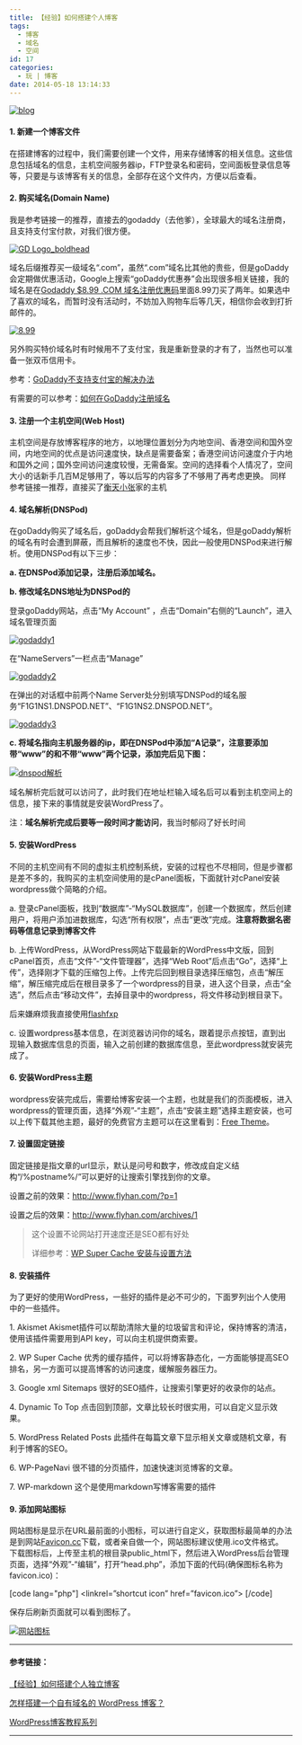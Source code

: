 ```yaml
---
title: 【经验】如何搭建个人博客
tags:
  - 博客
  - 域名
  - 空间
id: 17
categories:
  - 玩 | 博客
date: 2014-05-18 13:14:33
---
```


[![blog](http://www.flyhan.com/wp-content/uploads/2014/05/blog.jpg)](http://www.flyhan.com/wp-content/uploads/2014/05/blog.jpg)

<!-- more -->

#### 1\. 新建一个博客文件

在搭建博客的过程中，我们需要创建一个文件，用来存储博客的相关信息。这些信息包括域名的信息，主机空间服务器ip，FTP登录名和密码，空间面板登录信息等等，只要是与该博客有关的信息，全部存在这个文件内，方便以后查看。

#### 2\. 购买域名(Domain Name)

我是参考链接一的推荐，直接去的godaddy（去他爹），全球最大的域名注册商，且支持支付宝付款，对我们很方便。

[![GD Logo_boldhead](http://www.flyhan.com/wp-content/uploads/2014/05/GD-Logo_boldhead.jpg)](http://www.godaddy.com/)

域名后缀推荐买一级域名“.com”，虽然“.com”域名比其他的贵些，但是goDaddy会定期做优惠活动，Google上搜索“goDaddy优惠券”会出现很多相关链接，我的域名是在[Godaddy $8.99 .COM 域名注册优惠码](http://www.chinacmu.com/)里面8.99刀买了两年。如果选中了喜欢的域名，而暂时没有活动时，不妨加入购物车后等几天，相信你会收到打折邮件的。

[![8.99](http://www.flyhan.com/wp-content/uploads/2014/05/8.99.png)](http://www.chinacmu.com/)

另外购买特价域名时有时候用不了支付宝，我是重新登录的才有了，当然也可以准备一张双币信用卡。

参考：[GoDaddy不支持支付宝的解决办法](http://www.dute.me/godaddy-alipay.html)

有需要的可以参考：[如何在GoDaddy注册域名](http://godaddy.idcspy.com/domain-regist)

#### 3\. 注册一个主机空间(Web Host)

主机空间是存放博客程序的地方，以地理位置划分为内地空间、香港空间和国外空间，内地空间的优点是访问速度快，缺点是需要备案；香港空间访问速度介于内地和国外之间；国外空间访问速度较慢，无需备案。空间的选择看个人情况了，空间大小的话新手几百M足够用了，等以后写的内容多了不够用了再考虑更换。 同样参考链接一推荐，直接买了[衡天小张](http://www.hengtian.cc/)家的主机

#### 4\. 域名解析(DNSPod)

在goDaddy购买了域名后，goDaddy会帮我们解析这个域名，但是goDaddy解析的域名有时会遭到屏蔽，而且解析的速度也不快，因此一般使用DNSPod来进行解析。使用DNSPod有以下三步：

**a. 在DNSPod添加记录，注册后添加域名。**

**b. 修改域名DNS地址为DNSPod的**

登录goDaddy网站，点击“My Account” ，点击“Domain”右侧的“Launch”，进入域名管理页面

[![godaddy1](http://www.flyhan.com/wp-content/uploads/2014/05/godaddy1.png)](http://www.flyhan.com/wp-content/uploads/2014/05/godaddy1.png)

在“NameServers”一栏点击“Manage”

[![godaddy2](http://www.flyhan.com/wp-content/uploads/2014/05/godaddy2.png)](http://www.flyhan.com/wp-content/uploads/2014/05/godaddy3.png)

在弹出的对话框中前两个Name Server处分别填写DNSPod的域名服务“F1G1NS1.DNSPOD.NET”、“F1G1NS2.DNSPOD.NET”。

[![godaddy3](http://www.flyhan.com/wp-content/uploads/2014/05/godaddy3.png)](http://www.flyhan.com/wp-content/uploads/2014/05/godaddy3.png)

**c. 将域名指向主机服务器的ip，即在DNSPod中添加“A记录”，注意要添加带“www”的和不带“www”两个记录，添加完后见下图：**

[![dnspod解析](http://www.flyhan.com/wp-content/uploads/2014/05/dnspod解析.jpg)](http://www.flyhan.com/wp-content/uploads/2014/05/dnspod解析.jpg)

域名解析完后就可以访问了，此时我们在地址栏输入域名后可以看到主机空间上的信息，接下来的事情就是安装WordPress了。

注：**域名解析完成后要等一段时间才能访问**，我当时郁闷了好长时间

#### 5\. 安装WordPress

不同的主机空间有不同的虚拟主机控制系统，安装的过程也不尽相同，但是步骤都是差不多的，我购买的主机空间使用的是cPanel面板，下面就针对cPanel安装wordpress做个简略的介绍。

a. 登录cPanel面板，找到“数据库”-“MySQL数据库”，创建一个数据库，然后创建用户，将用户添加进数据库，勾选“所有权限”，点击“更改”完成。**注意将数据名密码等信息记录到博客文件**

b. 上传WordPress，从WordPress网站下载最新的WordPress中文版，回到cPanel首页，点击“文件”-“文件管理器”，选择“Web Root”后点击“Go”，选择“上传”，选择刚才下载的压缩包上传。上传完后回到根目录选择压缩包，点击“解压缩”，解压缩完成后在根目录多了一个wordpress的目录，进入这个目录，点击“全选”，然后点击“移动文件”，去掉目录中的wordpress，将文件移动到根目录下。

后来嫌麻烦我直接使用[flashfxp](http://xiazai.zol.com.cn/detail/14/133429.shtml)

c. 设置wordpress基本信息，在浏览器访问你的域名，跟着提示点按钮，直到出现输入数据库信息的页面，输入之前创建的数据库信息，至此wordpress就安装完成了。

#### 6\. 安装WordPress主题

wordpress安装完成后，需要给博客安装一个主题，也就是我们的页面模板，进入wordpress的管理页面，选择“外观”-“主题”，点击“安装主题”选择主题安装，也可以上传下载其他主题，最好的免费官方主题可以在这里看到：[Free Theme](http://wordpress.org/themes/)。

#### 7\. 设置固定链接

固定链接是指文章的url显示，默认是问号和数字，修改成自定义结构“/%postname%/”可以更好的让搜索引擎找到你的文章。

设置之前的效果：http://www.flyhan.com/?p=1

设置之后的效果：http://www.flyhan.com/archives/1
> 这个设置不论网站打开速度还是SEO都有好处> 
> 
> 详细参考：[WP Super Cache 安装与设置方法](http://bigc.at/wp-super-cache.orz)

#### 8\. 安装插件

为了更好的使用WordPress，一些好的插件是必不可少的，下面罗列出个人使用中的一些插件。

1\. Akismet Akismet插件可以帮助清除大量的垃圾留言和评论，保持博客的清洁，使用该插件需要用到API key，可以向主机提供商索要。

2\. WP Super Cache 优秀的缓存插件，可以将博客静态化，一方面能够提高SEO排名，另一方面可以提高博客的访问速度，缓解服务器压力。

3\. Google xml Sitemaps 很好的SEO插件，让搜索引擎更好的收录你的站点。

4\. Dynamic To Top 点击回到顶部，文章比较长时很实用，可以自定义显示效果。

5\. WordPress Related Posts 此插件在每篇文章下显示相关文章或随机文章，有利于博客的SEO。

6\. WP-PageNavi 很不错的分页插件，加速快速浏览博客的文章。

7\. WP-markdown 这个是使用markdown写博客需要的插件

#### 9\. 添加网站图标

网站图标是显示在URL最前面的小图标，可以进行自定义，获取图标最简单的办法是到网站[Favicon.cc](http://www.favicon.cc/)下载，或者亲自做一个，网站图标建议使用.ico文件格式。 下载图标后，上传至主机的根目录public_html下，然后进入WordPress后台管理页面，选择“外观”-“编辑”，打开“head.php”，添加下面的代码(确保图标名称为favicon.ico)：

[code lang="php"]
&lt;linkrel=”shortcut icon” href=”favicon.ico”&gt;
[/code]

保存后刷新页面就可以看到图标了。

[![网站图标](http://www.flyhan.com/wp-content/uploads/2014/05/网站图标.png)](http://www.flyhan.com/wp-content/uploads/2014/05/网站图标.png)

* * *

#### 参考链接：

[【经验】如何搭建个人独立博客](http://www.wutianqi.com/?p=3551)

[怎样搭建一个自有域名的 WordPress 博客？](http://www.zhihu.com/question/19594033)

[WordPress博客教程系列](https://www.x-berry.com/domain-name-choice/)

* * *